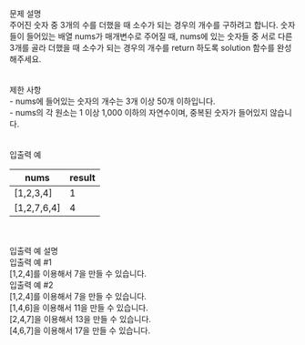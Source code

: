 <div class='title'>문제 설명</div>
<div class='textBox'>주어진 숫자 중 3개의 수를 더했을 때 소수가 되는 경우의 개수를 구하려고 합니다. 숫자들이 들어있는 배열 nums가 매개변수로 주어질 때, nums에 있는 숫자들 중 서로 다른 3개를 골라 더했을 때 소수가 되는 경우의 개수를 return 하도록 solution 함수를 완성해주세요.
</div>
</br>
<div class='line'></div>
</br>
<div class='title'>제한 사항</div>
<div class='restriction'>- nums에 들어있는 숫자의 개수는 3개 이상 50개 이하입니다.</div>
<div class='restriction'>- nums의 각 원소는 1 이상 1,000 이하의 자연수이며, 중복된 숫자가 들어있지 않습니다.</div>
</br>
<div class='line'></div>
</br>
<div class='title'>입출력 예</div>
<table>
<thead>
<tr>
<th>nums</th>
<th>result</th>
</tr>
</thead>
<tbody>
<tr>
<td>[1,2,3,4]</td>
<td>1</td>
</tr>
<tr>
<td>[1,2,7,6,4]</td>
<td>4</td>
</tr>
</tbody>
</table>
</br>
<div class='line'></div>
</br>
<div class='title'>입출력 예 설명</div>
<div class='example'>입출력 예 #1</div>
<div class='example'>[1,2,4]를 이용해서 7을 만들 수 있습니다.</div>
<div class='example'>입출력 예 #2</div>
<div class='example'>[1,2,4]를 이용해서 7을 만들 수 있습니다.</br>
[1,4,6]을 이용해서 11을 만들 수 있습니다.</br>
[2,4,7]을 이용해서 13을 만들 수 있습니다.</br>
[4,6,7]을 이용해서 17을 만들 수 있습니다.</div>
